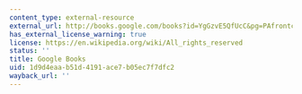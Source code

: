 ```yaml
---
content_type: external-resource
external_url: http://books.google.com/books?id=YgGzvE5QfUcC&pg=PAfrontcover
has_external_license_warning: true
license: https://en.wikipedia.org/wiki/All_rights_reserved
status: ''
title: Google Books
uid: 1d9d4eaa-b51d-4191-ace7-b05ec7f7dfc2
wayback_url: ''
---
```

